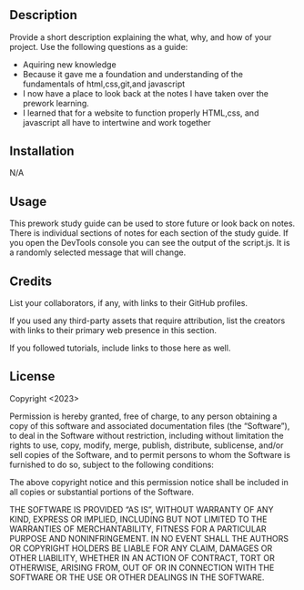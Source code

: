 # <Prework-Study-Guide>

## Description

Provide a short description explaining the what, why, and how of your project. Use the following questions as a guide:

- Aquiring new knowledge
- Because it gave me a foundation and understanding of the fundamentals of html,css,git,and javascript
- I now have a place to look back at the notes I have taken over the prework learning.
- I learned that for a website to function properly HTML,css, and javascript all have to intertwine and work together

## Installation

N/A

## Usage

This prework study guide can be used to store future or look back on notes. There is individual sections of notes for each section of the study guide. If you open the DevTools console you can see the output of the script.js. It is a randomly selected message that will change.

## Credits

List your collaborators, if any, with links to their GitHub profiles.

If you used any third-party assets that require attribution, list the creators with links to their primary web presence in this section.

If you followed tutorials, include links to those here as well.

## License

Copyright <2023> <christian6404>

Permission is hereby granted, free of charge, to any person obtaining a copy of this software and associated documentation files (the “Software”), to deal in the Software without restriction, including without limitation the rights to use, copy, modify, merge, publish, distribute, sublicense, and/or sell copies of the Software, and to permit persons to whom the Software is furnished to do so, subject to the following conditions:

The above copyright notice and this permission notice shall be included in all copies or substantial portions of the Software.

THE SOFTWARE IS PROVIDED “AS IS”, WITHOUT WARRANTY OF ANY KIND, EXPRESS OR IMPLIED, INCLUDING BUT NOT LIMITED TO THE WARRANTIES OF MERCHANTABILITY, FITNESS FOR A PARTICULAR PURPOSE AND NONINFRINGEMENT. IN NO EVENT SHALL THE AUTHORS OR COPYRIGHT HOLDERS BE LIABLE FOR ANY CLAIM, DAMAGES OR OTHER LIABILITY, WHETHER IN AN ACTION OF CONTRACT, TORT OR OTHERWISE, ARISING FROM, OUT OF OR IN CONNECTION WITH THE SOFTWARE OR THE USE OR OTHER DEALINGS IN THE SOFTWARE.

